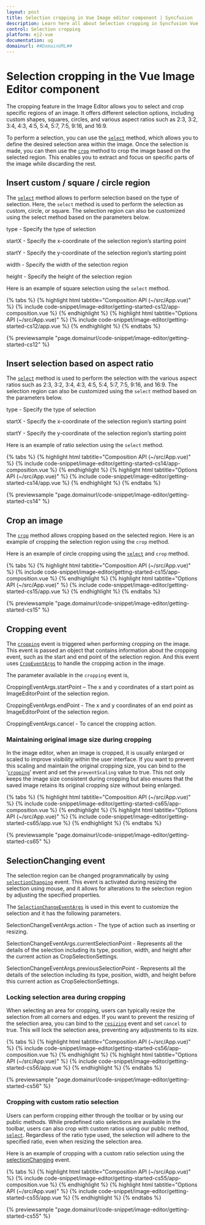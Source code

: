 ```yaml
---
layout: post
title: Selection cropping in Vue Image editor component | Syncfusion
description: Learn here all about Selection cropping in Syncfusion Vue Image editor component of Syncfusion Essential JS 2 and more.
control: Selection cropping 
platform: ej2-vue
documentation: ug
domainurl: ##DomainURL##
---
```


# Selection cropping in the Vue Image Editor component

The cropping feature in the Image Editor allows you to select and crop specific regions of an image. It offers different selection options, including custom shapes, squares, circles, and various aspect ratios such as 2:3, 3:2, 3:4, 4:3, 4:5, 5:4, 5:7, 7:5, 9:16, and 16:9.

To perform a selection, you can use the [`select`](https://ej2.syncfusion.com/vue/documentation/api/image-editor/#select) method, which allows you to define the desired selection area within the image. Once the selection is made, you can then use the [`crop`](https://ej2.syncfusion.com/vue/documentation/api/image-editor/#crop) method to crop the image based on the selected region. This enables you to extract and focus on specific parts of the image while discarding the rest.

## Insert custom / square / circle region 

The [`select`](https://ej2.syncfusion.com/vue/documentation/api/image-editor/#select) method allows to perform selection based on the type of selection. Here, the `select` method is used to perform the selection as custom, circle, or square. The selection region can also be customized using the select method based on the parameters below. 

type - Specify the type of selection 

startX - Specify the x-coordinate of the selection region’s starting point 

startY - Specify the y-coordinate of the selection region’s starting point 

width - Specify the width of the selection region 

height - Specify the height of the selection region 

Here is an example of square selection using the `select` method. 

{% tabs %}
{% highlight html tabtitle="Composition API (~/src/App.vue)" %}
{% include code-snippet/image-editor/getting-started-cs12/app-composition.vue %}
{% endhighlight %}
{% highlight html tabtitle="Options API (~/src/App.vue)" %}
{% include code-snippet/image-editor/getting-started-cs12/app.vue %}
{% endhighlight %}
{% endtabs %}
        
{% previewsample "page.domainurl/code-snippet/image-editor/getting-started-cs12" %}

## Insert selection based on aspect ratio 

The [`select`](https://ej2.syncfusion.com/vue/documentation/api/image-editor/#select) method is used to perform the selection with the various aspect ratios such as 2:3, 3:2, 3:4, 4:3, 4:5, 5:4, 5:7, 7:5, 9:16, and 16:9. The selection region can also be customized using the `select` method based on the parameters below. 

type - Specify the type of selection 

startX - Specify the x-coordinate of the selection region’s starting point 

startY - Specify the y-coordinate of the selection region’s starting point 

Here is an example of ratio selection using the `select` method.

{% tabs %}
{% highlight html tabtitle="Composition API (~/src/App.vue)" %}
{% include code-snippet/image-editor/getting-started-cs14/app-composition.vue %}
{% endhighlight %}
{% highlight html tabtitle="Options API (~/src/App.vue)" %}
{% include code-snippet/image-editor/getting-started-cs14/app.vue %}
{% endhighlight %}
{% endtabs %}
        
{% previewsample "page.domainurl/code-snippet/image-editor/getting-started-cs14" %}

## Crop an image

The [`crop`](https://ej2.syncfusion.com/vue/documentation/api/image-editor/#crop) method allows cropping based on the selected region. Here is an example of cropping the selection region using the `crop` method. 

Here is an example of circle cropping using the [`select`](https://ej2.syncfusion.com/vue/documentation/api/image-editor/#select) and `crop` method.

{% tabs %}
{% highlight html tabtitle="Composition API (~/src/App.vue)" %}
{% include code-snippet/image-editor/getting-started-cs15/app-composition.vue %}
{% endhighlight %}
{% highlight html tabtitle="Options API (~/src/App.vue)" %}
{% include code-snippet/image-editor/getting-started-cs15/app.vue %}
{% endhighlight %}
{% endtabs %}
        
{% previewsample "page.domainurl/code-snippet/image-editor/getting-started-cs15" %}

## Cropping event 

The [`cropping`](https://ej2.syncfusion.com/vue/documentation/api/image-editor/#cropping) event is triggered when performing cropping on the image. This event is passed an object that contains information about the cropping event, such as the start and end point of the selection region. And this event uses [`CropEventArgs`](https://helpej2.syncfusion.com/vue/documentation/api/image-editor/cropEventArgs/) to handle the cropping action in the image.

The parameter available in the `cropping` event is, 

CroppingEventArgs.startPoint – The x and y coordinates of a start point as ImageEditorPoint of the selection region. 

CroppingEventArgs.endPoint - The x and y coordinates of an end point as ImageEditorPoint of the selection region. 

CroppingEventArgs.cancel - To cancel the cropping action.

### Maintaining original image size during cropping 

In the image editor, when an image is cropped, it is usually enlarged or scaled to improve visibility within the user interface. If you want to prevent this scaling and maintain the original cropping size, you can bind to the ‘[`cropping`](https://ej2.syncfusion.com/javascript/documentation/api/image-editor/#cropping)’ event and set the `preventScaling` value to true. This not only keeps the image size consistent during cropping but also ensures that the saved image retains its original cropping size without being enlarged.

{% tabs %}
{% highlight html tabtitle="Composition API (~/src/App.vue)" %}
{% include code-snippet/image-editor/getting-started-cs65/app-composition.vue %}
{% endhighlight %}
{% highlight html tabtitle="Options API (~/src/App.vue)" %}
{% include code-snippet/image-editor/getting-started-cs65/app.vue %}
{% endhighlight %}
{% endtabs %}
        
{% previewsample "page.domainurl/code-snippet/image-editor/getting-started-cs65" %}

## SelectionChanging event

The selection region can be changed programmatically by using [`selectionChanging`](https://ej2.syncfusion.com/vue/documentation/api/image-editor/#selectionchanging) event. This event is activated during resizing the selection using mouse, and it allows for alterations to the selection region by adjusting the specified properties. 

The [`SelectionChangeEventArgs`](https://ej2.syncfusion.com/vue/documentation/api/image-editor/selectionChangeEventArgs/#selectionchangeeventargs) is used in this event to customize the selection and it has the following parameters.

SelectionChangeEventArgs.action - The type of action such as inserting or resizing.

SelectionChangeEventArgs.currentSelectionPoint - Represents all the details of the selection including its type, position, width, and height after the current action as CropSelectionSettings. 

SelectionChangeEventArgs.previousSelectionPoint - Represents all the details of the selection including its type, position, width, and height before this current action as CropSelectionSettings.

### Locking selection area during cropping 

When selecting an area for cropping, users can typically resize the selection from all corners and edges. If you want to prevent the resizing of the selection area, you can bind to the [`resizing`](https://ej2.syncfusion.com/javascript/documentation/api/image-editor/#resizing) event and set `cancel` to true. This will lock the selection area, preventing any adjustments to its size.

{% tabs %}
{% highlight html tabtitle="Composition API (~/src/App.vue)" %}
{% include code-snippet/image-editor/getting-started-cs56/app-composition.vue %}
{% endhighlight %}
{% highlight html tabtitle="Options API (~/src/App.vue)" %}
{% include code-snippet/image-editor/getting-started-cs56/app.vue %}
{% endhighlight %}
{% endtabs %}
        
{% previewsample "page.domainurl/code-snippet/image-editor/getting-started-cs56" %}

### Cropping with custom ratio selection 

Users can perform cropping either through the toolbar or by using our public methods. While predefined ratio selections are available in the toolbar, users can also crop with custom ratios using our public method, [`select`](https://ej2.syncfusion.com/javascript/documentation/api/image-editor/#select). Regardless of the ratio type used, the selection will adhere to the specified ratio, even when resizing the selection area.

Here is an example of cropping with a custom ratio selection using the [selectionChanging](https://ej2.syncfusion.com/vue/documentation/api/image-editor/#selectionchanging) event.

{% tabs %}
{% highlight html tabtitle="Composition API (~/src/App.vue)" %}
{% include code-snippet/image-editor/getting-started-cs55/app-composition.vue %}
{% endhighlight %}
{% highlight html tabtitle="Options API (~/src/App.vue)" %}
{% include code-snippet/image-editor/getting-started-cs55/app.vue %}
{% endhighlight %}
{% endtabs %}
        
{% previewsample "page.domainurl/code-snippet/image-editor/getting-started-cs55" %}